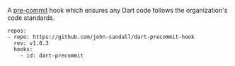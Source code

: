 A [pre-commit](http://pre-commit.com/) hook which ensures any Dart code follows the organization's code standards.

```
repos:
- repo: https://github.com/john-sandall/dart-precommit-hook
  rev: v1.0.3
  hooks:
    - id: dart-precommit
```

